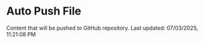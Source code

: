 # Auto Push File

Content that will be pushed to GitHub repository.
Last updated: 07/03/2025, 11:21:08 PM